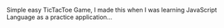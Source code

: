 Simple easy TicTacToe Game, I made this when I was learning JavaScript Language as a practice application...